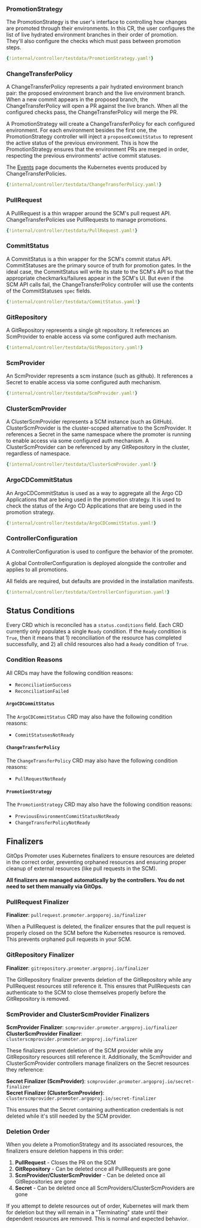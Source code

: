 ### PromotionStrategy

The PromotionStrategy is the user's interface to controlling how changes are promoted through their environments. In 
this CR, the user configures the list of live hydrated environment branches in their order of promotion. They'll also
configure the checks which must pass between promotion steps.

```yaml
{!internal/controller/testdata/PromotionStrategy.yaml!}
```

### ChangeTransferPolicy

A ChangeTransferPolicy represents a pair hydrated environment branch pair: the proposed environment branch and the live
environment branch. When a new commit appears in the proposed branch, the ChangeTransferPolicy will open a PR against 
the live branch. When all the configured checks pass, the ChangeTransferPolicy will merge the PR.

A PromotionStrategy will create a ChangeTransferPolicy for each configured environment. For each environment besides the
first one, the PromotionStrategy controller will inject a `proposedCommitStatus` to represent the active status of the
previous environment. This is how the PromotionStrategy ensures that the environment PRs are merged in order, respecting
the previous environments' active commit statuses.

The [Events](monitoring/events.md#changetransferpolicy) page documents the Kubernetes events produced by 
ChangeTransferPolicies.

```yaml
{!internal/controller/testdata/ChangeTransferPolicy.yaml!}
```

### PullRequest

A PullRequest is a thin wrapper around the SCM's pull request API. ChangeTransferPolicies use PullRequests to manage
promotions.

```yaml
{!internal/controller/testdata/PullRequest.yaml!}
```

### CommitStatus

A CommitStatus is a thin wrapper for the SCM's commit status API. CommitStatuses are the primary source of truth for
promotion gates. In the ideal case, the CommitStatus will write its state to the SCM's API so that the appropriate
checkmarks/failures appear in the SCM's UI. But even if the SCM API calls fail, the ChangeTransferPolicy controller will
use the contents of the CommitStatuses `spec` fields.

```yaml
{!internal/controller/testdata/CommitStatus.yaml!}
```

### GitRepository

A GitRepository represents a single git repository. It references an ScmProvider to enable access via some configured
auth mechanism.

```yaml
{!internal/controller/testdata/GitRepository.yaml!}
```

### ScmProvider

An ScmProvider represents a scm instance (such as github). It references a Secret to enable access via some configured
auth mechanism.

```yaml
{!internal/controller/testdata/ScmProvider.yaml!}
```

### ClusterScmProvider

A ClusterScmProvider represents a SCM instance (such as GitHub). ClusterScmProvider is the cluster-scoped alternative to the ScmProvider. It references a Secret in the same namespace where the promoter is running to enable access via some configured
auth mechanism. A ClusterScmProvider can be referenced by any GitRepository in the cluster, regardless of namespace.

```yaml
{!internal/controller/testdata/ClusterScmProvider.yaml!}
```

### ArgoCDCommitStatus

An ArgoCDCommitStatus is used as a way to aggregate all the Argo CD Applications that are being used in the promotion strategy. It is used
to check the status of the Argo CD Applications that are being used in the promotion strategy.

```yaml
{!internal/controller/testdata/ArgoCDCommitStatus.yaml!}
```
### ControllerConfiguration

A ControllerConfiguration is used to configure the behavior of the promoter.

A global ControllerConfiguration is deployed alongside the controller and applies to all promotions.

All fields are required, but defaults are provided in the installation manifests.

```yaml
{!internal/controller/testdata/ControllerConfiguration.yaml!}
```

## Status Conditions

Every CRD which is reconciled has a `status.conditions` field. Each CRD currently only populates a single `Ready` 
condition. If the `Ready` condition is `True`, then it means that 1) reconciliation of the resource has completed 
successfully, and 2) all child resources also had a `Ready` condition of `True`.

### Condition Reasons

All CRDs may have the following condition reasons:

* `ReconciliationSuccess`
* `ReconciliationFailed`

#### `ArgoCDCommitStatus`

The `ArgoCDCommitStatus` CRD may also have the following condition reasons:

* `CommitStatusesNotReady`

#### `ChangeTransferPolicy`

The `ChangeTransferPolicy` CRD may also have the following condition reasons:

* `PullRequestNotReady`

#### `PromotionStrategy`

The `PromotionStrategy` CRD may also have the following condition reasons:

* `PreviousEnvironmentCommitStatusNotReady`
* `ChangeTransferPolicyNotReady`

## Finalizers

GitOps Promoter uses Kubernetes finalizers to ensure resources are deleted in the correct order, preventing orphaned 
resources and ensuring proper cleanup of external resources (like pull requests in the SCM).

**All finalizers are managed automatically by the controllers. You do not need to set them manually via GitOps.**

### PullRequest Finalizer

**Finalizer**: `pullrequest.promoter.argoporoj.io/finalizer`

When a PullRequest is deleted, the finalizer ensures that the pull request is properly closed on the SCM before the 
Kubernetes resource is removed. This prevents orphaned pull requests in your SCM.

### GitRepository Finalizer

**Finalizer**: `gitrepository.promoter.argoproj.io/finalizer`

The GitRepository finalizer prevents deletion of the GitRepository while any PullRequest resources still reference it. 
This ensures that PullRequests can authenticate to the SCM to close themselves properly before the GitRepository is 
removed.

### ScmProvider and ClusterScmProvider Finalizers

**ScmProvider Finalizer**: `scmprovider.promoter.argoproj.io/finalizer`  
**ClusterScmProvider Finalizer**: `clusterscmprovider.promoter.argoproj.io/finalizer`

These finalizers prevent deletion of the SCM provider while any GitRepository resources still reference it. Additionally, 
the ScmProvider and ClusterScmProvider controllers manage finalizers on the Secret resources they reference:

**Secret Finalizer (ScmProvider)**: `scmprovider.promoter.argoproj.io/secret-finalizer`  
**Secret Finalizer (ClusterScmProvider)**: `clusterscmprovider.promoter.argoproj.io/secret-finalizer`

This ensures that the Secret containing authentication credentials is not deleted while it's still needed by the SCM 
provider.

### Deletion Order

When you delete a PromotionStrategy and its associated resources, the finalizers ensure deletion happens in this order:

1. **PullRequest** - Closes the PR on the SCM
2. **GitRepository** - Can be deleted once all PullRequests are gone
3. **ScmProvider/ClusterScmProvider** - Can be deleted once all GitRepositories are gone
4. **Secret** - Can be deleted once all ScmProviders/ClusterScmProviders are gone

If you attempt to delete resources out of order, Kubernetes will mark them for deletion but they will remain in a 
"Terminating" state until their dependent resources are removed. This is normal and expected behavior.
